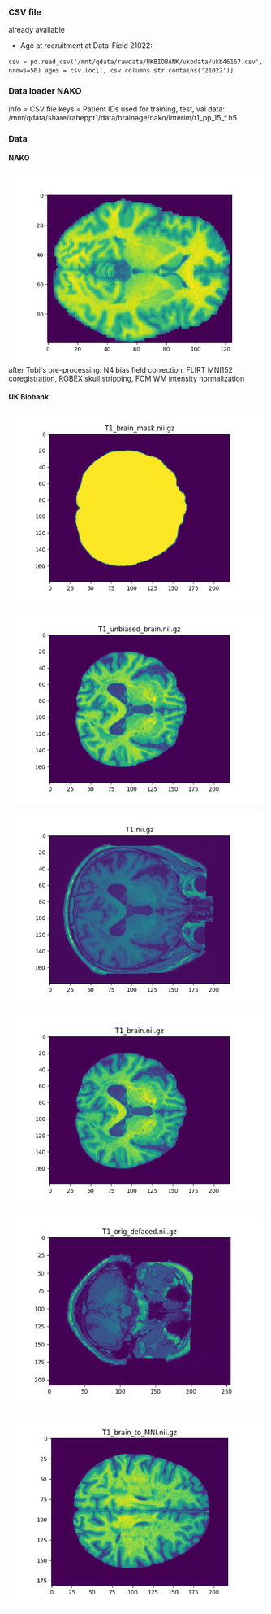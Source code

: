 ### CSV file 
already available
- Age at recruitment at Data-Field 21022:

`
    csv = pd.read_csv('/mnt/qdata/rawdata/UKBIOBANK/ukbdata/ukb46167.csv', nrows=50)
    ages = csv.loc[:, csv.columns.str.contains('21022')]
`   

### Data loader NAKO
info = CSV file
keys = Patient IDs used for training, test, val
data: /mnt/qdata/share/raheppt1/data/brainage/nako/interim/t1_pp_15_*.h5

### Data
#### NAKO
![log/img.png](log/img.png)
after Tobi's pre-processing: N4 bias field correction, FLIRT MNI152 coregistration, ROBEX skull stripping, FCM WM intensity normalization

#### UK Biobank 
![](log/img_1.png)

![](log/img_2.png)

![](log/img_3.png)

![](log/img_4.png)

![](log/img_5.png)

![](log/img_6.png)


